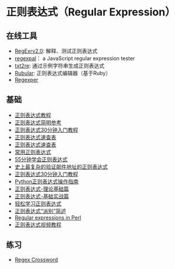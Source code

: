 # 正则表达式（Regular Expression）

## 在线工具
* [RegExrv2.0](http://regexr.com/): 解释、测试正则表达式
* [regexpal](http://www.regexpal.com/)： a JavaScript regular expression tester 
* [txt2re](http://www.txt2re.com/): 通过示例字符串生成正则表达式
* [Rubular](http://rubular.com/): 正则表达式编辑器（基于Ruby）
* [Regexper](http://regexper.com/)

## 基础
* [正则表达式教程](http://www.w3cschool.cc/regexp/regexp-tutorial.html)
* [正则表达式简明参考](http://www.xiaoleilu.com/regex-guide/)
* [正则表达式30分钟入门教程](http://www.jb51.net/tools/zhengze.html)
* [正则表达式速查表](http://www.jb51.net/tools/regexsc.htm)
* [正则表达式速查表](https://www.jb51.net/shouce/jquery1.82/regexp.html)
* [常用正则表达式](http://www.jb51.net/tools/regex.htm)
* [55分钟学会正则表达式](http://blog.jobbole.com/63398/)
* [史上最复杂的验证邮件地址的正则表达式](https://linux.cn/article-5963-1.html)
* [正则表达式30分钟入门教程](http://deerchao.net/tutorials/regex/regex.htm)
* [Python正则表达式操作指南](http://wiki.ubuntu.org.cn/Python%E6%AD%A3%E5%88%99%E8%A1%A8%E8%BE%BE%E5%BC%8F%E6%93%8D%E4%BD%9C%E6%8C%87%E5%8D%97)
* [正则表达式-理论基础篇](http://segmentfault.com/a/1190000003977848)
* [正则表达式-基础实战篇](http://segmentfault.com/a/1190000003982677)
* [轻松学习正则表达式](http://wiki.jikexueyuan.com/project/regex/)
* [正则表达式“派别”简述](http://liujiacai.net/blog/2014/12/07/regexp-favors/)
* [Regular expressions in Perl](https://www.cs.tut.fi/~jkorpela/perl/regexp.html)
* [正则表达式视频教程](http://regex.parryqiu.com/)

## 练习
* [Regex Cross­word](https://regexcrossword.com/)

